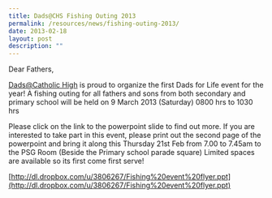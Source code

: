 ```yaml
---
title: Dads@CHS Fishing Outing 2013
permalink: /resources/news/fishing-outing-2013/
date: 2013-02-18
layout: post
description: ""
---
```

Dear Fathers,

[Dads@Catholic High](mailto:Dads@Catholic%20High) is proud to organize the first Dads for Life event for the year! A fishing outing for all fathers and sons from both secondary and primary school will be held on 9 March 2013 (Saturday) 0800 hrs to 1030 hrs

Please click on the link to the powerpoint slide to find out more. If you are interested to take part in this event, please print out the second page of the powerpoint and bring it along this Thursday 21st Feb from 7.00 to 7.45am to the PSG Room (Beside the Primary school parade square) Limited spaces are available so its first come first serve!

[http://dl.dropbox.com/u/3806267/Fishing%20event%20flyer.ppt](http://dl.dropbox.com/u/3806267/Fishing%20event%20flyer.ppt)